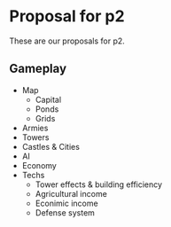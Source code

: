 # Proposal for p2

These are our proposals for p2.

## Gameplay

- Map
  - Capital
  - Ponds
  - Grids
- Armies
- Towers
- Castles & Cities
- AI
- Economy
- Techs
  - Tower effects & building efficiency
  - Agricultural income
  - Econimic income
  - Defense system
